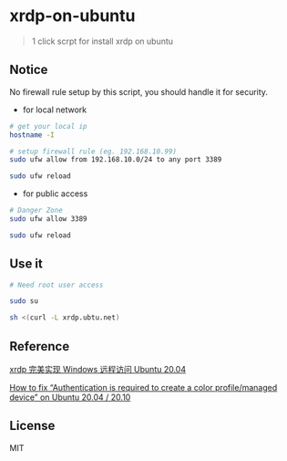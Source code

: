 # xrdp-on-ubuntu

> 1 click scrpt for install xrdp on ubuntu

## Notice

No firewall rule setup by this script, you should handle it for security.

- for local network

```sh
# get your local ip
hostname -I

# setup firewall rule (eg. 192.168.10.99)
sudo ufw allow from 192.168.10.0/24 to any port 3389

sudo ufw reload
```

- for public access

```sh
# Danger Zone
sudo ufw allow 3389

sudo ufw reload
```

## Use it

```sh
# Need root user access

sudo su

sh <(curl -L xrdp.ubtu.net)
```

## Reference

[xrdp 完美实现 Windows 远程访问 Ubuntu 20.04](https://www.sohu.com/a/446523786_495675)

[How to fix “Authentication is required to create a color profile/managed device” on Ubuntu 20.04 / 20.10](https://devanswers.co/how-to-fix-authentication-is-required-to-create-a-color-profile-managed-device-on-ubuntu-20-04-20-10/)

## License

MIT
